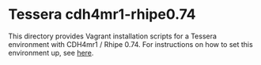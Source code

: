 # Tessera cdh4mr1-rhipe0.74

This directory provides Vagrant installation scripts for a Tessera environment with CDH4mr1 / Rhipe 0.74.  For instructions on how to set this environment up, see [here](https://github.com/tesseradata/install-vagrant).
